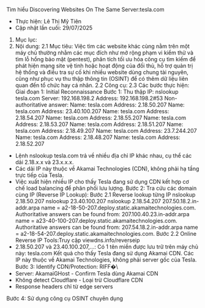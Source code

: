 Tìm hiểu Discovering Websites On The Same Server:tesla.com
- Thực hiện: Lê Thị Mỹ Tiên
- Cập nhật lần cuối: 29/07/2025
1. Mục lục:
2. Nội dung:
2.1 Mục tiêu: 
Việc tìm các website khác cùng nằm trên một máy chủ thường nhằm các mục đích như mở rộng phạm vi kiểm thử và tìm lỗ hổng bảo mật (pentest), phân tích tối ưu hóa công cụ tìm kiếm để phát hiện mạng site vệ tinh hoặc hoạt động của đối thủ, hỗ trợ quản trị hệ thống và điều tra sự cố khi nhiều website dùng chung tài nguyên, cũng như phục vụ thu thập thông tin (OSINT) để có thêm dữ liệu liên quan đến tổ chức hay cá nhân.
2.2 Công cụ: 
2.3 Các bước thực hiện:
Giai đoạn 1: Initial Reconnaissance
Bước 1: Thu thập IP: nslookup tesla.com
                          Server:         192.168.198.2
                          Address:        192.168.198.2#53
                          Non-authoritative answer:
                          Name:   tesla.com
                          Address: 2.18.50.207
                          Name:   tesla.com
                          Address: 23.40.100.207
                          Name:   tesla.com
                          Address: 2.18.54.207
                          Name:   tesla.com
                          Address: 2.18.55.207
                          Name:   tesla.com
                          Address: 2.18.53.207
                          Name:   tesla.com
                          Address: 2.18.51.207
                          Name:   tesla.com
                          Address: 2.18.49.207
                          Name:   tesla.com
                          Address: 23.7.244.207
                          Name:   tesla.com
                          Address: 2.18.48.207
                          Name:   tesla.com
                          Address: 2.18.52.207
- Lệnh nslookup tesla.com trả về nhiều địa chỉ IP khác nhau, cụ thể các dải 2.18.x.x và 23.x.x.x.
- Các dải IP này thuộc về Akamai Technologies (CDN), không phải hạ tầng trực tiếp của Tesla.
- Việc xuất hiện nhiều IP cho thấy Tesla đang sử dụng CDN kết hợp cơ chế load balancing để phân phối lưu lượng.
Bước 2: Tra cứu các domain cùng IP (Reverse IP Lookup):
Bước 2.1 Reverse lookup từng IP
nslookup 2.18.50.207
nslookup 23.40.100.207
nslookup 2.18.54.207
207.50.18.2.in-addr.arpa        name = a2-18-50-207.deploy.static.akamaitechnologies.com.
Authoritative answers can be found from:
207.100.40.23.in-addr.arpa      name = a23-40-100-207.deploy.static.akamaitechnologies.com.
Authoritative answers can be found from:
207.54.18.2.in-addr.arpa        name = a2-18-54-207.deploy.static.akamaitechnologies.com.
Bước 2.2 Online Reverse IP Tools:Truy cập viewdns.info/reverseip
- 2.18.50.207 và 23.40.100.207,...: Có 1 tên miền được lưu trữ trên máy chủ này: tesla.com
Kết quả cho thấy Tesla đang sử dụng Akamai CDN. Các IP này thuộc về Akamai Technologies, không phải server gốc của Tesla. 
Bước 3: Identify CDN/Protection:
RIFF�\
- Server: AkamaiGHost - Confirm Tesla dùng Akamai CDN
- Không detect Cloudflare - Loại trừ Cloudflare CDN
- Response headers chỉ từ edge servers

Bước 4: Sử dụng công cụ OSINT chuyên dụng
